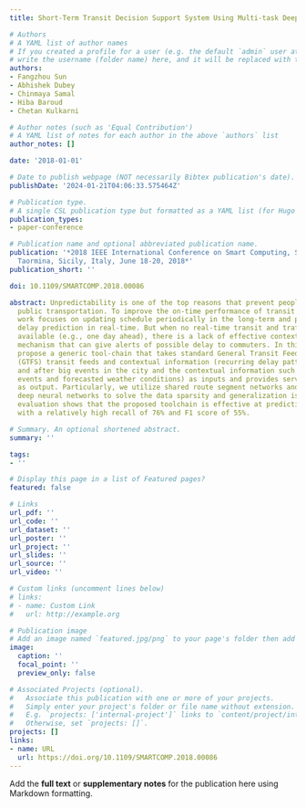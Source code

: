 ```yaml
---
title: Short-Term Transit Decision Support System Using Multi-task Deep Neural Networks

# Authors
# A YAML list of author names
# If you created a profile for a user (e.g. the default `admin` user at `content/authors/admin/`), 
# write the username (folder name) here, and it will be replaced with their full name and linked to their profile.
authors:
- Fangzhou Sun
- Abhishek Dubey
- Chinmaya Samal
- Hiba Baroud
- Chetan Kulkarni

# Author notes (such as 'Equal Contribution')
# A YAML list of notes for each author in the above `authors` list
author_notes: []

date: '2018-01-01'

# Date to publish webpage (NOT necessarily Bibtex publication's date).
publishDate: '2024-01-21T04:06:33.575464Z'

# Publication type.
# A single CSL publication type but formatted as a YAML list (for Hugo requirements).
publication_types:
- paper-conference

# Publication name and optional abbreviated publication name.
publication: '*2018 IEEE International Conference on Smart Computing, SMARTCOMP 2018,
  Taormina, Sicily, Italy, June 18-20, 2018*'
publication_short: ''

doi: 10.1109/SMARTCOMP.2018.00086

abstract: Unpredictability is one of the top reasons that prevent people from using
  public transportation. To improve the on-time performance of transit systems, prior
  work focuses on updating schedule periodically in the long-term and providing arrival
  delay prediction in real-time. But when no real-time transit and traffic feed is
  available (e.g., one day ahead), there is a lack of effective contextual prediction
  mechanism that can give alerts of possible delay to commuters. In this paper, we
  propose a generic tool-chain that takes standard General Transit Feed Specification
  (GTFS) transit feeds and contextual information (recurring delay patterns before
  and after big events in the city and the contextual information such as scheduled
  events and forecasted weather conditions) as inputs and provides service alerts
  as output. Particularly, we utilize shared route segment networks and multi-task
  deep neural networks to solve the data sparsity and generalization issues. Experimental
  evaluation shows that the proposed toolchain is effective at predicting severe delay
  with a relatively high recall of 76% and F1 score of 55%.

# Summary. An optional shortened abstract.
summary: ''

tags:
- ''

# Display this page in a list of Featured pages?
featured: false

# Links
url_pdf: ''
url_code: ''
url_dataset: ''
url_poster: ''
url_project: ''
url_slides: ''
url_source: ''
url_video: ''

# Custom links (uncomment lines below)
# links:
# - name: Custom Link
#   url: http://example.org

# Publication image
# Add an image named `featured.jpg/png` to your page's folder then add a caption below.
image:
  caption: ''
  focal_point: ''
  preview_only: false

# Associated Projects (optional).
#   Associate this publication with one or more of your projects.
#   Simply enter your project's folder or file name without extension.
#   E.g. `projects: ['internal-project']` links to `content/project/internal-project/index.md`.
#   Otherwise, set `projects: []`.
projects: []
links:
- name: URL
  url: https://doi.org/10.1109/SMARTCOMP.2018.00086
---
```


Add the **full text** or **supplementary notes** for the publication here using Markdown formatting.
